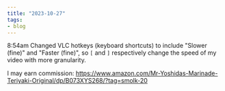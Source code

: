 ```yaml
---
title: "2023-10-27"
tags:
- blog
---
```

8:54am
Changed VLC hotkeys (keyboard shortcuts) to include "Slower (fine)" and "Faster (fine)", so `[` and `]` respectively change the speed of my video with more granularity.

I may earn commission: https://www.amazon.com/Mr-Yoshidas-Marinade-Teriyaki-Original/dp/B073XYS268/?tag=smolk-20